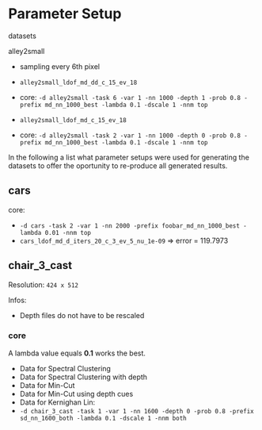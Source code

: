 # Parameter Setup

datasets

alley2small
 + sampling every 6th pixel

+ `alley2small_ldof_md_dd_c_15_ev_18`
 + core: `-d alley2small -task 6 -var 1 -nn 1000 -depth 1 -prob 0.8 -prefix md_nn_1000_best -lambda 0.1 -dscale 1 -nnm top`

+ `alley2small_ldof_md_c_15_ev_18`
 + core: `-d alley2small -task 2 -var 1 -nn 1000 -depth 0 -prob 0.8 -prefix md_nn_1000_best -lambda 0.1 -dscale 1 -nnm top`

In the following a list what parameter setups were used for generating the datasets to offer the oportunity to re-produce all generated results.

## cars
core:
+ `-d cars -task 2 -var 1 -nn 2000 -prefix foobar_md_nn_1000_best -lambda 0.01 -nnm top`
 + `cars_ldof_md_d_iters_20_c_3_ev_5_nu_1e-09` => error = 119.7973

## chair_3_cast

Resolution: `424 x 512`

Infos: 

+ Depth files do not have to be rescaled

### core

A lambda value equals **0.1** works the best.

+ Data for Spectral Clustering
+ Data for Spectral Clustering with depth
+ Data for Min-Cut
+ Data for Min-Cut using depth cues
+ Data for Kernighan Lin:
 + `-d chair_3_cast -task 1 -var 1 -nn 1600 -depth 0 -prob 0.8 -prefix sd_nn_1600_both -lambda 0.1 -dscale 1 -nnm both`

